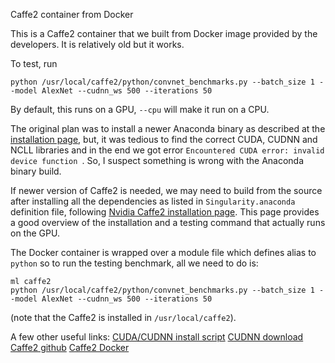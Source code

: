 Caffe2 container from Docker

This is a Caffe2 container that we built from Docker image provided by the developers. It is relatively old but it works.

To test, run
```
python /usr/local/caffe2/python/convnet_benchmarks.py --batch_size 1 --model AlexNet --cudnn_ws 500 --iterations 50
```
By default, this runs on a GPU, `--cpu` will make it run on a CPU.

The original plan was to install a newer Anaconda binary as described at the [installation page](https://caffe2.ai/docs/getting-started.html), but, it was tedious to find the correct CUDA, CUDNN and NCLL libraries and in the end we got error `Encountered CUDA error: invalid device function `. So, I suspect something is wrong with the Anaconda binary build.

If newer version of Caffe2 is needed, we may need to build from the source after installing all the dependencies as listed in `Singularity.anaconda` definition file, following [Nvidia Caffe2 installation page](https://www.nvidia.com/en-us/data-center/gpu-accelerated-applications/caffe2/). This page provides a good overview of the installation and a testing command that actually runs on the GPU.

The Docker container is wrapped over a module file which defines alias to `python` so to run the testing benchmark, all we need to do is:
```
ml caffe2
python /usr/local/caffe2/python/convnet_benchmarks.py --batch_size 1 --model AlexNet --cudnn_ws 500 --iterations 50
```
(note that the Caffe2 is installed in `/usr/local/caffe2`).

A few other useful links:
[CUDA/CUDNN install script](https://gist.github.com/mjdietzx/0ff77af5ae60622ce6ed8c4d9b419f45)
[CUDNN download](https://developer.nvidia.com/rdp/cudnn-download)
[Caffe2 github](https://github.com/caffe2/caffe2/)
[Caffe2 Docker](https://hub.docker.com/r/caffe2ai/caffe2/)
